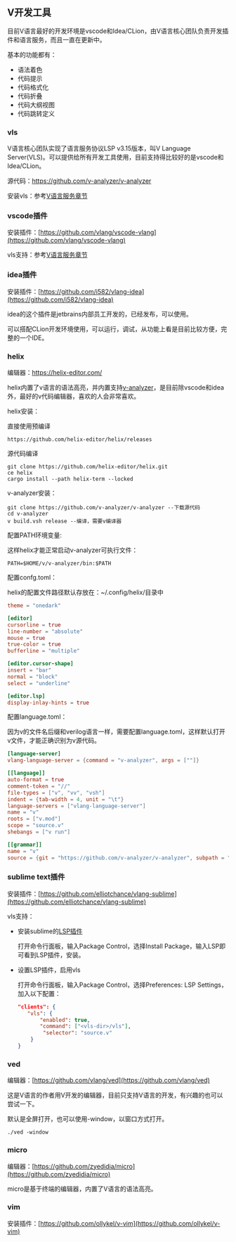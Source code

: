 ## V开发工具

目前V语言最好的开发环境是vscode和Idea/CLion，由V语言核心团队负责开发插件和语言服务，而且一直在更新中。

基本的功能都有：

- 语法着色
- 代码提示
- 代码格式化
- 代码折叠
- 代码大纲视图
- 代码跳转定义

### vls

V语言核心团队实现了语言服务协议LSP v3.15版本，叫V Language Server(VLS)。可以提供给所有开发工具使用，目前支持得比较好的是vscode和Idea/CLion。

源代码：https://github.com/v-analyzer/v-analyzer

安装vls：参考[V语言服务章节](vls.md)

### vscode插件

安装插件：[https://github.com/vlang/vscode-vlang](https://github.com/vlang/vscode-vlang)

vls支持：参考[V语言服务章节](vls.md)

### idea插件

安装插件：[https://github.com/i582/vlang-idea](https://github.com/i582/vlang-idea)

idea的这个插件是jetbrains内部员工开发的，已经发布，可以使用。

可以搭配CLion开发环境使用，可以运行，调试，从功能上看是目前比较方便，完整的一个IDE。

### helix

编辑器：https://helix-editor.com/

helix内置了v语言的语法高亮，并内置支持[v-analyzer](https://github.com/v-analyzer/v-analyzer)，是目前除vscode和idea外，最好的v代码编辑器，喜欢的人会非常喜欢。

helix安装：

直接使用预编译

```shell
https://github.com/helix-editor/helix/releases
```

源代码编译

```shell
git clone https://github.com/helix-editor/helix.git
ce helix
cargo install --path helix-term --locked
```

v-analyzer安装：

```shell
git clone https://github.com/v-analyzer/v-analyzer --下载源代码
cd v-analyzer
v build.vsh release --编译，需要v编译器
```

配置PATH环境变量:

这样helix才能正常启动v-analyzer可执行文件：

```shell
PATH=$HOME/v/v-analyzer/bin:$PATH
```

配置confg.toml：

helix的配置文件路径默认存放在：~/.config/helix/目录中

```toml
theme = "onedark"

[editor]
cursorline = true
line-number = "absolute"
mouse = true
true-color = true
bufferline = "multiple"

[editor.cursor-shape]
insert = "bar"
normal = "block"
select = "underline"

[editor.lsp]
display-inlay-hints = true
```

配置language.toml：

因为v的文件名后缀和verilog语言一样，需要配置language.toml，这样默认打开v文件，才能正确识别为v源代码。

```toml
[language-server]
vlang-language-server = {command = "v-analyzer", args = [""]}

[[language]]
auto-format = true
comment-token = "//"
file-types = ["v", "vv", "vsh"]
indent = {tab-width = 4, unit = "\t"}
language-servers = ["vlang-language-server"]
name = "v"
roots = ["v.mod"]
scope = "source.v"
shebangs = ["v run"]

[[grammar]]
name = "v"
source = {git = "https://github.com/v-analyzer/v-analyzer", subpath = "tree_sitter_v", rev = "e14fdf6e661b10edccc744102e4ccf0b187aa8ad"}
```

### sublime text插件

安装插件：[https://github.com/elliotchance/vlang-sublime](https://github.com/elliotchance/vlang-sublime)

vls支持：

- 安装sublime的[LSP插件](https://packagecontrol.io/packages/LSP)

  打开命令行面板，输入Package Control，选择Install Package，输入LSP即可看到LSP插件，安装。

- 设置LSP插件，启用vls

  打开命令行面板，输入Package Control，选择Preferences: LSP Settings，加入以下配置：

  ```json
  "clients": {
     "vls": {
         "enabled": true,
         "command": ["<vls-dir>/vls"],
          "selector": "source.v"
      }
  }
  ```

### ved

编辑器：[https://github.com/vlang/ved](https://github.com/vlang/ved)

这是V语言的作者用V开发的编辑器，目前只支持V语言的开发，有兴趣的也可以尝试一下。

默认是全屏打开，也可以使用-window，以窗口方式打开。

```shell
./ved -window
```

### micro

编辑器：[https://github.com/zyedidia/micro](https://github.com/zyedidia/micro)

micro是基于终端的编辑器，内置了V语言的语法高亮。

### vim

安装插件：[https://github.com/ollykel/v-vim](https://github.com/ollykel/v-vim)
